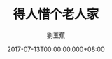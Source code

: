---
issue: 232
title: 得人惜个老人家
author: 劉玉蕉
language: 大埔
date: 2017-07-13T00:00:00.000+08:00
topic: 人物
difficulty: 2
wikidata: Q98096100
wikidata_link: https://www.wikidata.org/wiki/Q98096100
author_wikidata_link: https://www.wikidata.org/wiki/Q98096359
author_wikidata: Q98096359
---